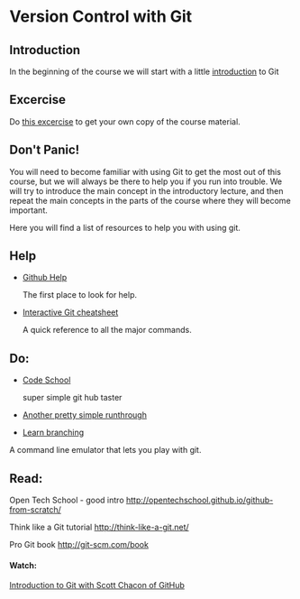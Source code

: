 # Version Control with Git

## Introduction

In the beginning of the course we will start with a little [introduction](https://github.com/tbphu/fachkurs_master_2016/edit/master/02_git/git_intro.md) to Git

## Excercise

Do [this excercise](https://github.com/tbphu/fachkurs_master_2016/edit/master/02_git/git_exercise.md) to get your own copy of the course material.

## Don't Panic!
You will need to become familiar with using Git to get the most out of this course, but we will always be there to help you if you run into  trouble. We will try to introduce the main concept in the introductory lecture, and then repeat the main concepts in the parts of the course where they will become important.

Here you will find a list of resources to help you with using git. 

## Help

- [Github Help](https://help.github.com/)

  The first place to look for help.

- [Interactive Git cheatsheet](http://www.ndpsoftware.com/git-cheatsheet.html#loc=workspace;)

  A quick reference to all the major commands.


## Do:
 - [Code School](https://www.codeschool.com/courses/try-git) 
 
   super simple git hub taster

 - [Another pretty simple runthrough](http://pcottle.github.io/learnGitBranching)
 - [Learn branching](https://pcottle.github.io/learnGitBranching/)

  A command line emulator that lets you play with git.


## Read:
Open Tech School - good intro http://opentechschool.github.io/github-from-scratch/

Think like a Git tutorial http://think-like-a-git.net/

Pro Git book http://git-scm.com/book

#### Watch:
[Introduction to Git with Scott Chacon of GitHub](https://www.youtube.com/watch?v=ZDR433b0HJY)
